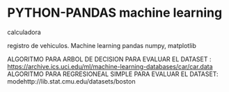 # PYTHON-PANDAS machine learning 
calculadora


registro de vehiculos. Machine learning
pandas numpy, matplotlib


ALGORITMO PARA ARBOL DE DECISION PARA EVALUAR EL DATASET : https://archive.ics.uci.edu/ml/machine-learning-databases/car/car.data
ALGORITMO PARA REGRESIONEAL SIMPLE PARA EVALUAR EL DATASET: modehttp://lib.stat.cmu.edu/datasets/boston

